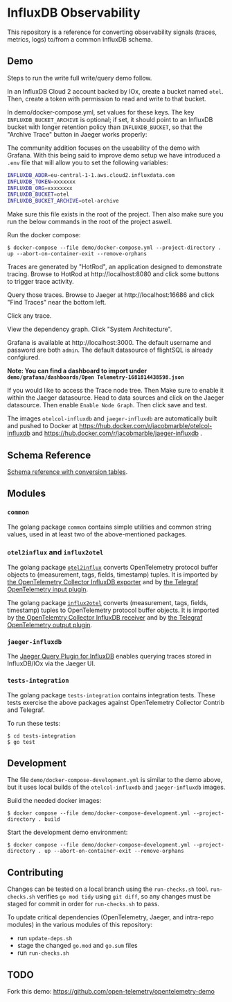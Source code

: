 # InfluxDB Observability

This repository is a reference for converting observability signals (traces, metrics, logs) to/from a common InfluxDB schema.

## Demo

Steps to run the write full write/query demo follow.

In an InfluxDB Cloud 2 account backed by IOx, create a bucket named `otel`.
Then, create a token with permission to read and write to that bucket.

In demo/docker-compose.yml, set values for these keys.
The key `INFLUXDB_BUCKET_ARCHIVE` is optional;
if set, it should point to an InfluxDB bucket with longer retention policy than `INFLUXDB_BUCKET`,
so that the "Archive Trace" button in Jaeger works properly:

The community addition focuses on the useability of the demo with Grafana. With this being said to improve demo setup we have introduced a `.env` file that will allow you to set the following variables:

```bash
INFLUXDB_ADDR=eu-central-1-1.aws.cloud2.influxdata.com
INFLUXDB_TOKEN=xxxxxxx
INFLUXDB_ORG=xxxxxxxx
INFLUXDB_BUCKET=otel 
INFLUXDB_BUCKET_ARCHIVE=otel-archive
```

Make sure this file exists in the root of the project. Then also make sure you run the below commands in the root of the project aswell.


Run the docker compose:
```console
$ docker-compose --file demo/docker-compose.yml --project-directory . up --abort-on-container-exit --remove-orphans
```

Traces are generated by "HotRod", an application designed to demonstrate tracing.
Browse to HotRod at http://localhost:8080 and click some buttons to trigger trace activity.

Query those traces.
Browse to Jaeger at http://localhost:16686 and click "Find Traces" near the bottom left.

Click any trace.

View the dependency graph.
Click "System Architecture".

Grafana is available at http://localhost:3000. The default username and password are both `admin`. The default datasource of flightSQL is already confgiured.

**Note: You can find a dashboard to import under `demo/grafana/dashboards/Open Telemetry-1681814438598.json`**

If you would like to access the Trace node tree. Then Make sure to enable it within the Jaeger datasource. Head to data sources and click on the Jaeger datasource. Then enable `Enable Node Graph`. Then click save and test.


The images `otelcol-influxdb` and `jaeger-influxdb` are automatically built and pushed to Docker at https://hub.docker.com/r/jacobmarble/otelcol-influxdb and https://hub.docker.com/r/jacobmarble/jaeger-influxdb .

## Schema Reference

[Schema reference with conversion tables](docs/index.md).

## Modules

### `common`

The golang package `common` contains simple utilities and common string values,
used in at least two of the above-mentioned packages.

### `otel2influx` and `influx2otel`

The golang package [`otel2influx`](otel2influx/README.md) converts OpenTelemetry protocol buffer objects to (measurement, tags, fields, timestamp) tuples.
It is imported by [the OpenTelemetry Collector InfluxDB exporter](https://github.com/open-telemetry/opentelemetry-collector-contrib/tree/main/exporter/influxdbexporter)
and by [the Telegraf OpenTelemetry input plugin](https://github.com/influxdata/telegraf/tree/master/plugins/inputs/opentelemetry).

The golang package [`influx2otel`](influx2otel/README.md) converts (measurement, tags, fields, timestamp) tuples to OpenTelemetry protocol buffer objects.
It is imported by [the OpenTelemtry Collector InfluxDB receiver](https://github.com/open-telemetry/opentelemetry-collector-contrib/tree/main/receiver/influxdbreceiver)
and by [the Telegraf OpenTelemetry output plugin](https://github.com/influxdata/telegraf/tree/master/plugins/outputs/opentelemetry).

### `jaeger-influxdb`

The [Jaeger Query Plugin for InfluxDB](jaeger-influxdb) enables querying traces stored in InfluxDB/IOx via the Jaeger UI.

### `tests-integration`

The golang package `tests-integration` contains integration tests.
These tests exercise the above packages against OpenTelemetry Collector Contrib and Telegraf.

To run these tests:
```console
$ cd tests-integration
$ go test
```

## Development

The file `demo/docker-compose-development.yml` is similar to the demo above,
but it uses local builds of the `otelcol-influxdb` and `jaeger-influxdb` images.

Build the needed docker images:
```console
$ docker compose --file demo/docker-compose-development.yml --project-directory . build
```

Start the development demo environment:
```console
$ docker compose --file demo/docker-compose-development.yml --project-directory . up --abort-on-container-exit --remove-orphans
```

## Contributing

Changes can be tested on a local branch using the `run-checks.sh` tool.
`run-checks.sh` verifies `go mod tidy` using `git diff`,
so any changes must be staged for commit in order for `run-checks.sh` to pass.

To update critical dependencies (OpenTelemetry, Jaeger, and intra-repo modules) in the various modules of this repository:
- run `update-deps.sh`
- stage the changed `go.mod` and `go.sum` files
- run `run-checks.sh`

## TODO
Fork this demo:
https://github.com/open-telemetry/opentelemetry-demo

